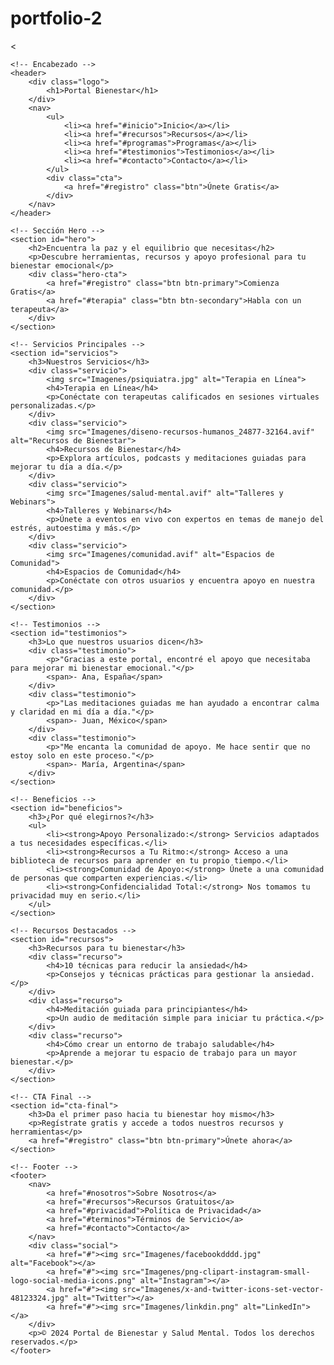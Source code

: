 # portfolio-2
<!DOCTYPE html>
<html lang="es">
<head>
    <meta charset="UTF-8">
    <meta name="viewport" content="width=device-width, initial-scale=1.0">
    <title>Portal de Bienestar y Salud Mental</title>
    <link rel="stylesheet" href="styles.css"> <
</head>
<body>

    <!-- Encabezado -->
    <header>
        <div class="logo">
            <h1>Portal Bienestar</h1>
        </div>
        <nav>
            <ul>
                <li><a href="#inicio">Inicio</a></li>
                <li><a href="#recursos">Recursos</a></li>
                <li><a href="#programas">Programas</a></li>
                <li><a href="#testimonios">Testimonios</a></li>
                <li><a href="#contacto">Contacto</a></li>
            </ul>
            <div class="cta">
                <a href="#registro" class="btn">Únete Gratis</a>
            </div>
        </nav>
    </header>

    <!-- Sección Hero -->
    <section id="hero">
        <h2>Encuentra la paz y el equilibrio que necesitas</h2>
        <p>Descubre herramientas, recursos y apoyo profesional para tu bienestar emocional</p>
        <div class="hero-cta">
            <a href="#registro" class="btn btn-primary">Comienza Gratis</a>
            <a href="#terapia" class="btn btn-secondary">Habla con un terapeuta</a>
        </div>
    </section>

    <!-- Servicios Principales -->
    <section id="servicios">
        <h3>Nuestros Servicios</h3>
        <div class="servicio">
            <img src="Imagenes/psiquiatra.jpg" alt="Terapia en Línea">
            <h4>Terapia en Línea</h4>
            <p>Conéctate con terapeutas calificados en sesiones virtuales personalizadas.</p>
        </div>
        <div class="servicio">
            <img src="Imagenes/diseno-recursos-humanos_24877-32164.avif" alt="Recursos de Bienestar">
            <h4>Recursos de Bienestar</h4>
            <p>Explora artículos, podcasts y meditaciones guiadas para mejorar tu día a día.</p>
        </div>
        <div class="servicio">
            <img src="Imagenes/salud-mental.avif" alt="Talleres y Webinars">
            <h4>Talleres y Webinars</h4>
            <p>Únete a eventos en vivo con expertos en temas de manejo del estrés, autoestima y más.</p>
        </div>
        <div class="servicio">
            <img src="Imagenes/comunidad.avif" alt="Espacios de Comunidad">
            <h4>Espacios de Comunidad</h4>
            <p>Conéctate con otros usuarios y encuentra apoyo en nuestra comunidad.</p>
        </div>
    </section>

    <!-- Testimonios -->
    <section id="testimonios">
        <h3>Lo que nuestros usuarios dicen</h3>
        <div class="testimonio">
            <p>"Gracias a este portal, encontré el apoyo que necesitaba para mejorar mi bienestar emocional."</p>
            <span>- Ana, España</span>
        </div>
        <div class="testimonio">
            <p>"Las meditaciones guiadas me han ayudado a encontrar calma y claridad en mi día a día."</p>
            <span>- Juan, México</span>
        </div>
        <div class="testimonio">
            <p>"Me encanta la comunidad de apoyo. Me hace sentir que no estoy solo en este proceso."</p>
            <span>- María, Argentina</span>
        </div>
    </section>

    <!-- Beneficios -->
    <section id="beneficios">
        <h3>¿Por qué elegirnos?</h3>
        <ul>
            <li><strong>Apoyo Personalizado:</strong> Servicios adaptados a tus necesidades específicas.</li>
            <li><strong>Recursos a Tu Ritmo:</strong> Acceso a una biblioteca de recursos para aprender en tu propio tiempo.</li>
            <li><strong>Comunidad de Apoyo:</strong> Únete a una comunidad de personas que comparten experiencias.</li>
            <li><strong>Confidencialidad Total:</strong> Nos tomamos tu privacidad muy en serio.</li>
        </ul>
    </section>

    <!-- Recursos Destacados -->
    <section id="recursos">
        <h3>Recursos para tu bienestar</h3>
        <div class="recurso">
            <h4>10 técnicas para reducir la ansiedad</h4>
            <p>Consejos y técnicas prácticas para gestionar la ansiedad.</p>
        </div>
        <div class="recurso">
            <h4>Meditación guiada para principiantes</h4>
            <p>Un audio de meditación simple para iniciar tu práctica.</p>
        </div>
        <div class="recurso">
            <h4>Cómo crear un entorno de trabajo saludable</h4>
            <p>Aprende a mejorar tu espacio de trabajo para un mayor bienestar.</p>
        </div>
    </section>

    <!-- CTA Final -->
    <section id="cta-final">
        <h3>Da el primer paso hacia tu bienestar hoy mismo</h3>
        <p>Regístrate gratis y accede a todos nuestros recursos y herramientas</p>
        <a href="#registro" class="btn btn-primary">Únete ahora</a>
    </section>

    <!-- Footer -->
    <footer>
        <nav>
            <a href="#nosotros">Sobre Nosotros</a>
            <a href="#recursos">Recursos Gratuitos</a>
            <a href="#privacidad">Política de Privacidad</a>
            <a href="#terminos">Términos de Servicio</a>
            <a href="#contacto">Contacto</a>
        </nav>
        <div class="social">
            <a href="#"><img src="Imagenes/facebookdddd.jpg" alt="Facebook"></a>
            <a href="#"><img src="Imagenes/png-clipart-instagram-small-logo-social-media-icons.png" alt="Instagram"></a>
            <a href="#"><img src="Imagenes/x-and-twitter-icons-set-vector-48123324.jpg" alt="Twitter"></a>
            <a href="#"><img src="Imagenes/linkdin.png" alt="LinkedIn"></a>
        </div>
        <p>© 2024 Portal de Bienestar y Salud Mental. Todos los derechos reservados.</p>
    </footer>

</body>
</html>
